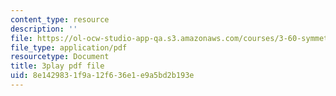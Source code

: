 ```yaml
---
content_type: resource
description: ''
file: https://ol-ocw-studio-app-qa.s3.amazonaws.com/courses/3-60-symmetry-structure-and-tensor-properties-of-materials-fall-2005/8e1429831f9a12f636e1e9a5bd2b193e_DKDcpkK3pM8.pdf
file_type: application/pdf
resourcetype: Document
title: 3play pdf file
uid: 8e142983-1f9a-12f6-36e1-e9a5bd2b193e
---
```

